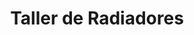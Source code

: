 ---
title: "Taller de Radiadores"
url: /ciudad-autonoma-de-buenos-aires/taller-de-radiadores/
shop: reparación de automóviles
---